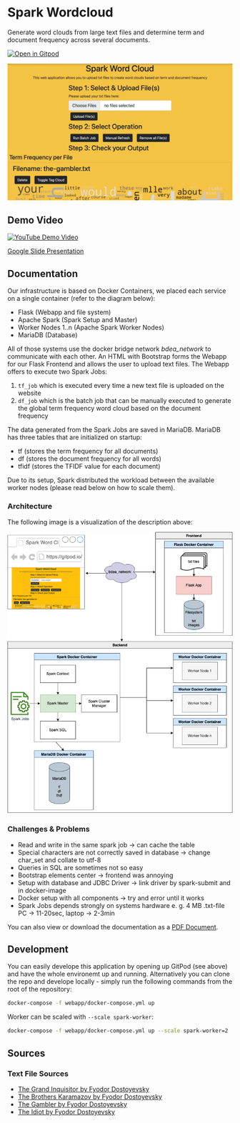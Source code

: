 # Spark Wordcloud

Generate word clouds from large text files and determine term and document frequency across several documents.

[![Open in Gitpod](https://gitpod.io/button/open-in-gitpod.svg)](https://gitpod.io/#https://github.com/Miracle-Fruit/spark-wordcloud)

![Webapp Preview](preview.png)

## Demo Video

[![YouTube Demo Video](https://img.youtube.com/vi/TN-JgBMii6w/0.jpg)](https://youtu.be/TN-JgBMii6w)

[Google Slide Presentation](https://docs.google.com/presentation/d/1KiSGVSb00VvVOgkPGbEf3NFmZzIF0X74XDTL4_0UaSE/edit?usp=sharing)

## Documentation

Our infrastructure is based on Docker Containers, we placed each service on a single container (refer to the diagram below):

* Flask (Webapp and file system)
* Apache Spark (Spark Setup and Master)
* Worker Nodes 1..n (Apache Spark Worker Nodes)
* MariaDB (Database)

All of those systems use the docker bridge network *bdea_network* to communicate with each other. An HTML with Bootstrap forms the Webapp for our Flask Frontend and allows the user to upload text files. The Webapp offers to execute two Spark Jobs:

1. `tf_job` which is executed every time a new text file is uploaded on the website
2. `df_job` which is the batch job that can be manually executed to generate the global term frequency word cloud based on the document frequency

The data generated from the Spark Jobs are saved in MariaDB. MariaDB has three tables that are initialized on startup:

- tf (stores the term frequency for all documents)
- df (stores the document frequency for all words)
- tfidf (stores the TFIDF value for each document)

Due to its setup, Spark distributed the workload between the available worker nodes (please read below on how to scale them).

### Architecture

The following image is a visualization of the description above:

![Webapp Architecture](webapp-architecture.png)

### Challenges & Problems

* Read and write in the same spark job -> can cache the table 
* Special characters are not correctly saved in database -> change char_set and collate to utf-8
* Queries in SQL are sometimes not so easy 
* Bootstrap elements center -> frontend was annoying
* Setup with database and JDBC Driver -> link driver by spark-submit and in docker-image
* Docker setup with all components -> try and error until it works
* Spark Jobs depends strongly on systems hardware  e. g. 4 MB .txt-file  PC ->  11-20sec, laptop -> 2-3min

You can also view or download the documentation as a [PDF Document](documentation.pdf).

## Development

You can easily develope this application by opening up GitPod (see above) and have the whole environemt up and running. Alternatively you can clone the repo and develope locally - simply run the following commands from the root of the repository:

```bash
docker-compose -f webapp/docker-compose.yml up
```

Worker can be scaled with `--scale spark-worker`:

```bash
docker-compose -f webapp/docker-compose.yml up --scale spark-worker=2
```

## Sources

### Text File Sources

* [The Grand Inquisitor by Fyodor Dostoyevsky](https://www.gutenberg.org/ebooks/8578)
* [The Brothers Karamazov by Fyodor Dostoyevsky](https://www.gutenberg.org/ebooks/28054)
* [The Gambler by Fyodor Dostoyevsky](https://www.gutenberg.org/ebooks/2197)
* [The Idiot by Fyodor Dostoyevsky](https://www.gutenberg.org/ebooks/2638)
